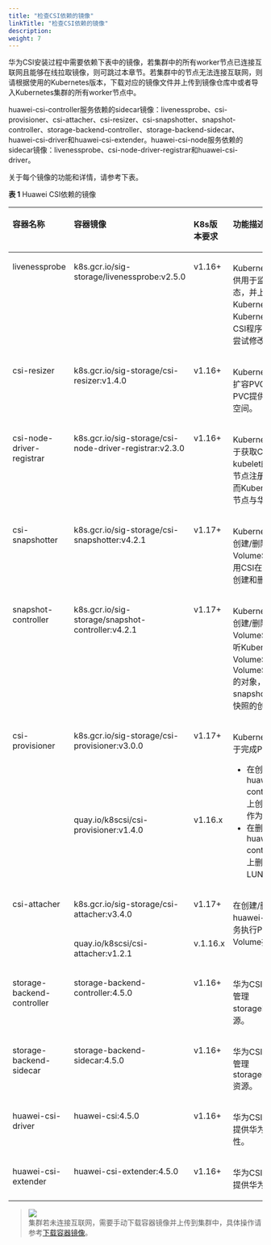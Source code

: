 ```yaml
---
title: "检查CSI依赖的镜像"
linkTitle: "检查CSI依赖的镜像"
description: 
weight: 7
---
```


华为CSI安装过程中需要依赖下表中的镜像，若集群中的所有worker节点已连接互联网且能够在线拉取镜像，则可跳过本章节。若集群中的节点无法连接互联网，则请根据使用的Kubernetes版本，下载对应的镜像文件并上传到镜像仓库中或者导入Kubernetes集群的所有worker节点中。

huawei-csi-controller服务依赖的sidecar镜像：livenessprobe、csi-provisioner、csi-attacher、csi-resizer、csi-snapshotter、snapshot-controller、storage-backend-controller、storage-backend-sidecar、huawei-csi-driver和huawei-csi-extender。huawei-csi-node服务依赖的sidecar镜像：livenessprobe、csi-node-driver-registrar和huawei-csi-driver。

关于每个镜像的功能和详情，请参考下表。

**表 1**  Huawei CSI依赖的镜像

<a name="table1554616217465"></a>
<table><thead align="left"><tr id="row5547102174612"><th class="cellrowborder" valign="top" width="14.96%" id="mcps1.2.5.1.1"><p id="zh-cn_topic_0214996140_p166064474810"><a name="zh-cn_topic_0214996140_p166064474810"></a><a name="zh-cn_topic_0214996140_p166064474810"></a>容器名称</p>
</th>
<th class="cellrowborder" valign="top" width="30.659999999999997%" id="mcps1.2.5.1.2"><p id="zh-cn_topic_0214996140_p26601644124817"><a name="zh-cn_topic_0214996140_p26601644124817"></a><a name="zh-cn_topic_0214996140_p26601644124817"></a>容器镜像</p>
</th>
<th class="cellrowborder" valign="top" width="9.56%" id="mcps1.2.5.1.3"><p id="p19298315112219"><a name="p19298315112219"></a><a name="p19298315112219"></a>K8s版本要求</p>
</th>
<th class="cellrowborder" valign="top" width="44.82%" id="mcps1.2.5.1.4"><p id="zh-cn_topic_0214996140_p26601744104814"><a name="zh-cn_topic_0214996140_p26601744104814"></a><a name="zh-cn_topic_0214996140_p26601744104814"></a>功能描述</p>
</th>
</tr>
</thead>
<tbody><tr id="row9547192114619"><td class="cellrowborder" valign="top" width="14.96%" headers="mcps1.2.5.1.1 "><p id="zh-cn_topic_0214996140_p86601044154812"><a name="zh-cn_topic_0214996140_p86601044154812"></a><a name="zh-cn_topic_0214996140_p86601044154812"></a>livenessprobe</p>
</td>
<td class="cellrowborder" valign="top" width="30.659999999999997%" headers="mcps1.2.5.1.2 "><p id="zh-cn_topic_0214996140_p166034494817"><a name="zh-cn_topic_0214996140_p166034494817"></a><a name="zh-cn_topic_0214996140_p166034494817"></a>k8s.gcr.io/sig-storage/livenessprobe:v2.5.0</p>
</td>
<td class="cellrowborder" valign="top" width="9.56%" headers="mcps1.2.5.1.3 "><p id="p16298171552216"><a name="p16298171552216"></a><a name="p16298171552216"></a>v1.16+</p>
</td>
<td class="cellrowborder" valign="top" width="44.82%" headers="mcps1.2.5.1.4 "><p id="zh-cn_topic_0214996140_p156604448485"><a name="zh-cn_topic_0214996140_p156604448485"></a><a name="zh-cn_topic_0214996140_p156604448485"></a>Kubernetes社区提供，提供用于监控CSI的健康状态，并上报给Kubernetes，使Kubernetes能够自动检测CSI程序的问题并重启Pod尝试修改该问题。</p>
</td>
</tr>
<tr id="row3136101118366"><td class="cellrowborder" valign="top" width="14.96%" headers="mcps1.2.5.1.1 "><p id="zh-cn_topic_0214996140_p11661204454815"><a name="zh-cn_topic_0214996140_p11661204454815"></a><a name="zh-cn_topic_0214996140_p11661204454815"></a>csi-resizer</p>
</td>
<td class="cellrowborder" valign="top" width="30.659999999999997%" headers="mcps1.2.5.1.2 "><p id="zh-cn_topic_0214996140_p18661134413484"><a name="zh-cn_topic_0214996140_p18661134413484"></a><a name="zh-cn_topic_0214996140_p18661134413484"></a>k8s.gcr.io/sig-storage/csi-resizer:v1.4.0</p>
</td>
<td class="cellrowborder" valign="top" width="9.56%" headers="mcps1.2.5.1.3 "><p id="p1829841520229"><a name="p1829841520229"></a><a name="p1829841520229"></a>v1.16+</p>
</td>
<td class="cellrowborder" valign="top" width="44.82%" headers="mcps1.2.5.1.4 "><p id="zh-cn_topic_0214996140_p56611544104819"><a name="zh-cn_topic_0214996140_p56611544104819"></a><a name="zh-cn_topic_0214996140_p56611544104819"></a>Kubernetes社区提供，在扩容PVC时，调用CSI给PVC提供更多的存储容量空间。</p>
</td>
</tr>
<tr id="row020073517369"><td class="cellrowborder" valign="top" width="14.96%" headers="mcps1.2.5.1.1 "><p id="zh-cn_topic_0214996140_p866114415480"><a name="zh-cn_topic_0214996140_p866114415480"></a><a name="zh-cn_topic_0214996140_p866114415480"></a>csi-node-driver-registrar</p>
</td>
<td class="cellrowborder" valign="top" width="30.659999999999997%" headers="mcps1.2.5.1.2 "><p id="zh-cn_topic_0214996140_p1866215446487"><a name="zh-cn_topic_0214996140_p1866215446487"></a><a name="zh-cn_topic_0214996140_p1866215446487"></a>k8s.gcr.io/sig-storage/csi-node-driver-registrar:v2.3.0</p>
</td>
<td class="cellrowborder" valign="top" width="9.56%" headers="mcps1.2.5.1.3 "><p id="p4298121582211"><a name="p4298121582211"></a><a name="p4298121582211"></a>v1.16+</p>
</td>
<td class="cellrowborder" valign="top" width="44.82%" headers="mcps1.2.5.1.4 "><p id="zh-cn_topic_0214996140_p17663104412482"><a name="zh-cn_topic_0214996140_p17663104412482"></a><a name="zh-cn_topic_0214996140_p17663104412482"></a>Kubernetes社区提供，用于获取CSI信息，并通过kubelet的插件注册机制将节点注册到kubelet中，从而Kubernetes能够感知该节点与华为存储的对接。</p>
</td>
</tr>
<tr id="row324775233618"><td class="cellrowborder" valign="top" width="14.96%" headers="mcps1.2.5.1.1 "><p id="zh-cn_topic_0214996140_p766184474818"><a name="zh-cn_topic_0214996140_p766184474818"></a><a name="zh-cn_topic_0214996140_p766184474818"></a>csi-snapshotter</p>
</td>
<td class="cellrowborder" valign="top" width="30.659999999999997%" headers="mcps1.2.5.1.2 "><p id="zh-cn_topic_0214996140_p3661444104814"><a name="zh-cn_topic_0214996140_p3661444104814"></a><a name="zh-cn_topic_0214996140_p3661444104814"></a>k8s.gcr.io/sig-storage/csi-snapshotter:v4.2.1</p>
</td>
<td class="cellrowborder" valign="top" width="9.56%" headers="mcps1.2.5.1.3 "><p id="p62984158224"><a name="p62984158224"></a><a name="p62984158224"></a>v1.17+</p>
</td>
<td class="cellrowborder" valign="top" width="44.82%" headers="mcps1.2.5.1.4 "><p id="zh-cn_topic_0214996140_p1661644164820"><a name="zh-cn_topic_0214996140_p1661644164820"></a><a name="zh-cn_topic_0214996140_p1661644164820"></a>Kubernetes社区提供，在创建/删除VolumeSnapshot时，调用CSI在存储侧完成快照的创建和删除。</p>
</td>
</tr>
<tr id="row7643145710372"><td class="cellrowborder" valign="top" width="14.96%" headers="mcps1.2.5.1.1 "><p id="zh-cn_topic_0214996140_p12661144444812"><a name="zh-cn_topic_0214996140_p12661144444812"></a><a name="zh-cn_topic_0214996140_p12661144444812"></a>snapshot-controller</p>
</td>
<td class="cellrowborder" valign="top" width="30.659999999999997%" headers="mcps1.2.5.1.2 "><p id="zh-cn_topic_0214996140_p176611344184813"><a name="zh-cn_topic_0214996140_p176611344184813"></a><a name="zh-cn_topic_0214996140_p176611344184813"></a>k8s.gcr.io/sig-storage/snapshot-controller:v4.2.1</p>
</td>
<td class="cellrowborder" valign="top" width="9.56%" headers="mcps1.2.5.1.3 "><p id="p13298151522218"><a name="p13298151522218"></a><a name="p13298151522218"></a>v1.17+</p>
</td>
<td class="cellrowborder" valign="top" width="44.82%" headers="mcps1.2.5.1.4 "><p id="zh-cn_topic_0214996140_p1066120440485"><a name="zh-cn_topic_0214996140_p1066120440485"></a><a name="zh-cn_topic_0214996140_p1066120440485"></a>Kubernetes社区提供，在创建/删除VolumeSnapshot时，监听Kubernetes API中关于VolumeSnapshot和VolumeSnapshotContent的对象，并触发csi-snapshotter在存储上完成快照的创建。</p>
</td>
</tr>
<tr id="row13547021134610"><td class="cellrowborder" rowspan="2" valign="top" width="14.96%" headers="mcps1.2.5.1.1 "><p id="zh-cn_topic_0214996140_p146608445485"><a name="zh-cn_topic_0214996140_p146608445485"></a><a name="zh-cn_topic_0214996140_p146608445485"></a>csi-provisioner</p>
<p id="p18457125104116"><a name="p18457125104116"></a><a name="p18457125104116"></a></p>
</td>
<td class="cellrowborder" valign="top" width="30.659999999999997%" headers="mcps1.2.5.1.2 "><p id="zh-cn_topic_0214996140_p866017444487"><a name="zh-cn_topic_0214996140_p866017444487"></a><a name="zh-cn_topic_0214996140_p866017444487"></a>k8s.gcr.io/sig-storage/csi-provisioner:v3.0.0</p>
</td>
<td class="cellrowborder" valign="top" width="9.56%" headers="mcps1.2.5.1.3 "><p id="p3298815142213"><a name="p3298815142213"></a><a name="p3298815142213"></a>v1.17+</p>
</td>
<td class="cellrowborder" rowspan="2" valign="top" width="44.82%" headers="mcps1.2.5.1.4 "><p id="p12301951172919"><a name="p12301951172919"></a><a name="p12301951172919"></a>Kubernetes社区提供，用于完成PVC创建/删除。</p>
<a name="zh-cn_topic_0214996140_ul966013445485"></a><a name="zh-cn_topic_0214996140_ul966013445485"></a><ul id="zh-cn_topic_0214996140_ul966013445485"><li>在创建PVC时，调用huawei-csi-controller服务在存储上创建LUN/文件系统作为PV。</li><li>在删除PVC时，调用huawei-csi-controller服务在存储上删除该PV对应的LUN/文件系统。</li></ul>
</td>
</tr>
<tr id="row1745712516419"><td class="cellrowborder" valign="top" headers="mcps1.2.5.1.1 "><p id="p845762517411"><a name="p845762517411"></a><a name="p845762517411"></a>quay.io/k8scsi/csi-provisioner:v1.4.0</p>
</td>
<td class="cellrowborder" valign="top" headers="mcps1.2.5.1.2 "><p id="p8457112515416"><a name="p8457112515416"></a><a name="p8457112515416"></a>v1.16.x</p>
</td>
</tr>
<tr id="row13547122114466"><td class="cellrowborder" rowspan="2" valign="top" width="14.96%" headers="mcps1.2.5.1.1 "><p id="zh-cn_topic_0214996140_p76611044114813"><a name="zh-cn_topic_0214996140_p76611044114813"></a><a name="zh-cn_topic_0214996140_p76611044114813"></a>csi-attacher</p>
<p id="p19287224398"><a name="p19287224398"></a><a name="p19287224398"></a></p>
</td>
<td class="cellrowborder" valign="top" width="30.659999999999997%" headers="mcps1.2.5.1.2 "><p id="zh-cn_topic_0214996140_p266124494820"><a name="zh-cn_topic_0214996140_p266124494820"></a><a name="zh-cn_topic_0214996140_p266124494820"></a>k8s.gcr.io/sig-storage/csi-attacher:v3.4.0</p>
</td>
<td class="cellrowborder" valign="top" width="9.56%" headers="mcps1.2.5.1.3 "><p id="p829851592214"><a name="p829851592214"></a><a name="p829851592214"></a>v1.17+</p>
</td>
<td class="cellrowborder" rowspan="2" valign="top" width="44.82%" headers="mcps1.2.5.1.4 "><p id="zh-cn_topic_0214996140_p20661184444810"><a name="zh-cn_topic_0214996140_p20661184444810"></a><a name="zh-cn_topic_0214996140_p20661184444810"></a>在创建/删除Pod时，调用huawei-csi-controller服务执行Publish/Unpublish Volume操作。</p>
<p id="p1928716214391"><a name="p1928716214391"></a><a name="p1928716214391"></a></p>
</td>
</tr>
<tr id="row32879215395"><td class="cellrowborder" valign="top" headers="mcps1.2.5.1.1 "><p id="p1328711216396"><a name="p1328711216396"></a><a name="p1328711216396"></a>quay.io/k8scsi/csi-attacher:v1.2.1</p>
</td>
<td class="cellrowborder" valign="top" headers="mcps1.2.5.1.2 "><p id="p528782173916"><a name="p528782173916"></a><a name="p528782173916"></a>v.1.16.x</p>
</td>
</tr>
<tr id="row17451125324615"><td class="cellrowborder" valign="top" width="14.96%" headers="mcps1.2.5.1.1 "><p id="p845185320464"><a name="p845185320464"></a><a name="p845185320464"></a>storage-backend-controller</p>
</td>
<td class="cellrowborder" valign="top" width="30.659999999999997%" headers="mcps1.2.5.1.2 "><p id="p2045111538468"><a name="p2045111538468"></a><a name="p2045111538468"></a>storage-backend-controller:<span id="ph97067019519"><a name="ph97067019519"></a><a name="ph97067019519"></a>4.5.0</span></p>
</td>
<td class="cellrowborder" valign="top" width="9.56%" headers="mcps1.2.5.1.3 "><p id="p10451353174612"><a name="p10451353174612"></a><a name="p10451353174612"></a>v1.16+</p>
</td>
<td class="cellrowborder" valign="top" width="44.82%" headers="mcps1.2.5.1.4 "><p id="p1945112532465"><a name="p1945112532465"></a><a name="p1945112532465"></a>华为CSI软件包提供、用于管理storageBackendClaim资源。</p>
</td>
</tr>
<tr id="row93065617462"><td class="cellrowborder" valign="top" width="14.96%" headers="mcps1.2.5.1.1 "><p id="p183045684613"><a name="p183045684613"></a><a name="p183045684613"></a>storage-backend-sidecar</p>
</td>
<td class="cellrowborder" valign="top" width="30.659999999999997%" headers="mcps1.2.5.1.2 "><p id="p193075611465"><a name="p193075611465"></a><a name="p193075611465"></a>storage-backend-sidecar:<span id="ph391581875114"><a name="ph391581875114"></a><a name="ph391581875114"></a>4.5.0</span></p>
</td>
<td class="cellrowborder" valign="top" width="9.56%" headers="mcps1.2.5.1.3 "><p id="p133011564464"><a name="p133011564464"></a><a name="p133011564464"></a>v1.16+</p>
</td>
<td class="cellrowborder" valign="top" width="44.82%" headers="mcps1.2.5.1.4 "><p id="p103065654616"><a name="p103065654616"></a><a name="p103065654616"></a>华为CSI软件包提供、用于管理storageBackendContent资源。</p>
</td>
</tr>
<tr id="row14278140184816"><td class="cellrowborder" valign="top" width="14.96%" headers="mcps1.2.5.1.1 "><p id="p62781704483"><a name="p62781704483"></a><a name="p62781704483"></a>huawei-csi-driver</p>
</td>
<td class="cellrowborder" valign="top" width="30.659999999999997%" headers="mcps1.2.5.1.2 "><p id="p152781708484"><a name="p152781708484"></a><a name="p152781708484"></a>huawei-csi:<span id="ph46871220155110"><a name="ph46871220155110"></a><a name="ph46871220155110"></a>4.5.0</span></p>
</td>
<td class="cellrowborder" valign="top" width="9.56%" headers="mcps1.2.5.1.3 "><p id="p2278704483"><a name="p2278704483"></a><a name="p2278704483"></a>v1.16+</p>
</td>
<td class="cellrowborder" valign="top" width="44.82%" headers="mcps1.2.5.1.4 "><p id="p42782008484"><a name="p42782008484"></a><a name="p42782008484"></a>华为CSI软件包提供、用于提供华为CSI支持的所有特性。</p>
</td>
</tr>
<tr id="row17271523123216"><td class="cellrowborder" valign="top" width="14.96%" headers="mcps1.2.5.1.1 "><p id="p10728202303212"><a name="p10728202303212"></a><a name="p10728202303212"></a>huawei-csi-extender</p>
</td>
<td class="cellrowborder" valign="top" width="30.659999999999997%" headers="mcps1.2.5.1.2 "><p id="p6728112311324"><a name="p6728112311324"></a><a name="p6728112311324"></a>huawei-csi-extender:<span id="ph527132313515"><a name="ph527132313515"></a><a name="ph527132313515"></a>4.5.0</span></p>
</td>
<td class="cellrowborder" valign="top" width="9.56%" headers="mcps1.2.5.1.3 "><p id="p1072862312323"><a name="p1072862312323"></a><a name="p1072862312323"></a>v1.16+</p>
</td>
<td class="cellrowborder" valign="top" width="44.82%" headers="mcps1.2.5.1.4 "><p id="p197281123143210"><a name="p197281123143210"></a><a name="p197281123143210"></a>华为CSI软件包提供、用于提供华为CSI的扩展特性。</p>
</td>
</tr>
</tbody>
</table>

>![](/css-docs/public_sys-resources/zh-cn/icon-note.gif)  
>集群若未连接互联网，需要手动下载容器镜像并上传到集群中，具体操作请参考[下载容器镜像](/v4.5.0/common-operations/downloading-a-container-image)。

